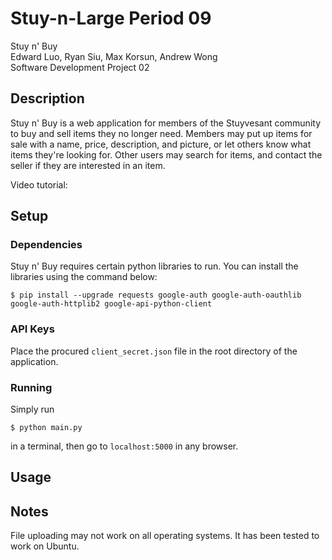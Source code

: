 # Stuy-n-Large Period 09

Stuy n' Buy<br>
Edward Luo, Ryan Siu, Max Korsun, Andrew Wong<br>
Software Development Project 02<br>

## Description
Stuy n' Buy is a web application for members of the Stuyvesant community to buy and sell items they no longer need. Members may put up items for sale with a name, price, description, and picture, or let others know what items they're looking for. Other users may search for items, and contact the seller if they are interested in an item.

Video tutorial:

## Setup

### Dependencies
Stuy n' Buy requires certain python libraries to run. You can install the libraries using the command below:
```
$ pip install --upgrade requests google-auth google-auth-oauthlib google-auth-httplib2 google-api-python-client
```

### API Keys
Place the procured `client_secret.json` file in the root directory of the application.

### Running
Simply run 
```
$ python main.py
```
in a terminal, then go to `localhost:5000` in any browser.

## Usage

## Notes
File uploading may not work on all operating systems. It has been tested to work on Ubuntu.
